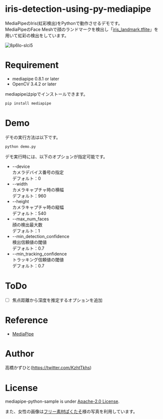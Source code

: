 # iris-detection-using-py-mediapipe
MediaPipeのIris(虹彩検出)をPythonで動作させるデモです。<br>
MediaPipeのFace Meshで顔のランドマークを検出し「[iris_landmark.tflite](https://github.com/google/mediapipe/blob/master/mediapipe/modules/iris_landmark/iris_landmark.tflite)」を用いて虹彩の検出をしています。<br>

![8p6lo-slci5](https://user-images.githubusercontent.com/37477845/107108796-11e01c00-687e-11eb-8d82-9ffcdaad2610.gif)
# Requirement 
* mediapipe 0.8.1 or later
* OpenCV 3.4.2 or later

mediapipeはpipでインストールできます。
```bash
pip install mediapipe
```

# Demo
デモの実行方法は以下です。
```bash
python demo.py
```
デモ実行時には、以下のオプションが指定可能です。

* --device<br>
カメラデバイス番号の指定<br>
デフォルト：0
* --width<br>
カメラキャプチャ時の横幅<br>
デフォルト：960
* --height<br>
カメラキャプチャ時の縦幅<br>
デフォルト：540
* --max_num_faces<br>
顔の検出最大数<br>
デフォルト：1
* --min_detection_confidence<br>
検出信頼値の閾値<br>
デフォルト：0.7
* --min_tracking_confidence<br>
トラッキング信頼値の閾値<br>
デフォルト：0.7

# ToDo
- [ ] 焦点距離から深度を推定するオプションを追加

# Reference
* [MediaPipe](https://github.com/google/mediapipe)

# Author
高橋かずひと(https://twitter.com/KzhtTkhs)
 
# License 
mediapipe-python-sample is under [Apache-2.0 License](LICENSE).

また、女性の画像は[フリー素材ぱくたそ](https://www.pakutaso.com)様の写真を利用しています。
